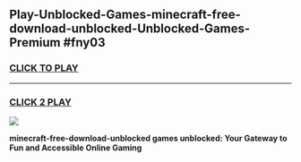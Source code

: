 
## Play-Unblocked-Games-minecraft-free-download-unblocked-Unblocked-Games-Premium #fny03
<h3>
<a href="https://premium.freeplayer.one?title=minecraft-free-download-unblocked&ref=12M">CLICK TO PLAY</a></h3>
<hr>

<h3>
<a href="https://premium.freeplayer.one?title=minecraft-free-download-unblocked&ref=12M">CLICK 2 PLAY</a>
  
</h3>

<a href="https://premium.freeplayer.one?title=minecraft-free-download-unblocked&ref=12M"><img src="https://clearcache.store/games.png"></a>


**minecraft-free-download-unblocked games unblocked: Your Gateway to Fun and Accessible Online Gaming**
